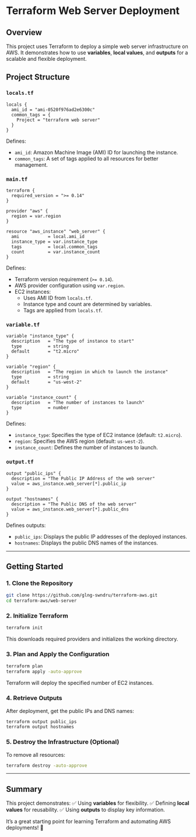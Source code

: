 # Terraform Web Server Deployment

## Overview
This project uses Terraform to deploy a simple web server infrastructure on AWS. It demonstrates how to use **variables**, **local values**, and **outputs** for a scalable and flexible deployment.

## Project Structure

### `locals.tf`
```hcl
locals {
  ami_id = "ami-0520f976ad2e6300c"
  common_tags = {
    Project = "terraform web server"
  }
}
```
Defines:
- `ami_id`: Amazon Machine Image (AMI) ID for launching the instance.
- `common_tags`: A set of tags applied to all resources for better management.

### `main.tf`
```hcl
terraform {
  required_version = ">= 0.14"
}

provider "aws" {
  region = var.region
}

resource "aws_instance" "web_server" {
  ami           = local.ami_id
  instance_type = var.instance_type
  tags          = local.common_tags
  count         = var.instance_count
}
```
Defines:
- Terraform version requirement (`>= 0.14`).
- AWS provider configuration using `var.region`.
- EC2 instances:
  - Uses AMI ID from `locals.tf`.
  - Instance type and count are determined by variables.
  - Tags are applied from `locals.tf`.

### `variable.tf`
```hcl
variable "instance_type" {
  description   = "The type of instance to start"
  type          = string
  default       = "t2.micro"
}

variable "region" {
  description   = "The region in which to launch the instance"
  type          = string
  default       = "us-west-2"
}

variable "instance_count" {
  description   = "The number of instances to launch"
  type          = number
}
```
Defines:
- `instance_type`: Specifies the type of EC2 instance (default: `t2.micro`).
- `region`: Specifies the AWS region (default: `us-west-2`).
- `instance_count`: Defines the number of instances to launch.

### `output.tf`
```hcl
output "public_ips" {
  description = "The Public IP Address of the web server"
  value = aws_instance.web_server[*].public_ip
}

output "hostnames" {
  description = "The Public DNS of the web server"
  value = aws_instance.web_server[*].public_dns
}
```
Defines outputs:
- `public_ips`: Displays the public IP addresses of the deployed instances.
- `hostnames`: Displays the public DNS names of the instances.

---

## Getting Started
### 1. Clone the Repository
```sh
git clone https://github.com/glng-swndru/terraform-aws.git
cd terraform-aws/web-server
```

### 2. Initialize Terraform
```sh
terraform init
```
This downloads required providers and initializes the working directory.

### 3. Plan and Apply the Configuration
```sh
terraform plan
terraform apply -auto-approve
```
Terraform will deploy the specified number of EC2 instances.

### 4. Retrieve Outputs
After deployment, get the public IPs and DNS names:
```sh
terraform output public_ips
terraform output hostnames
```

### 5. Destroy the Infrastructure (Optional)
To remove all resources:
```sh
terraform destroy -auto-approve
```

---

## Summary
This project demonstrates:
✅ Using **variables** for flexibility.
✅ Defining **local values** for reusability.
✅ Using **outputs** to display key information.

It’s a great starting point for learning Terraform and automating AWS deployments! 🚀